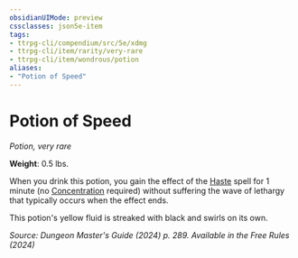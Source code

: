 ```yaml
---
obsidianUIMode: preview
cssclasses: json5e-item
tags:
- ttrpg-cli/compendium/src/5e/xdmg
- ttrpg-cli/item/rarity/very-rare
- ttrpg-cli/item/wondrous/potion
aliases: 
- "Potion of Speed"
---
```

# Potion of Speed
*Potion, very rare*  


**Weight**: 0.5 lbs.

When you drink this potion, you gain the effect of the [Haste](3-Compendium/spells/haste-xphb.md) spell for 1 minute (no [Concentration](3-Compendium/rules/conditions.md#Concentration) required) without suffering the wave of lethargy that typically occurs when the effect ends.

This potion's yellow fluid is streaked with black and swirls on its own.

*Source: Dungeon Master's Guide (2024) p. 289. Available in the Free Rules (2024)*